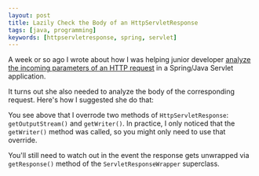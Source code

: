 ```yaml
---
layout: post
title: Lazily Check the Body of an HttpServletResponse
tags: [java, programming]
keywords: [httpservletresponse, spring, servlet]
---
```


A week or so ago I wrote about how I was helping junior developer [analyze the incoming parameters of an HTTP request](https://www.joehxblog.com/lazily-check-the-body-of-an-httpservletrequest/) in a Spring/Java Servlet application.

It turns out she also needed to analyze the body of the corresponding request. Here's how I suggested she do that:

<script src="https://gist.github.com/hendrixjoseph/fda450a5bd00c1004241bf268a9bf20c.js"></script>

You see above that I overrode two methods of `HttpServletResponse`: `getOutputStream()`  and `getWriter()`. In practice, I only noticed that the `getWriter()` method was called, so you might only need to use that override.

You'll still need to watch out in the event the response gets unwrapped via `getResponse()` method of the `ServletResponseWrapper` superclass.